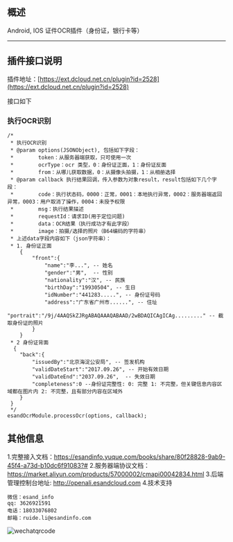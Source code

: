 ## 概述
Android, IOS 证件OCR插件（身份证，银行卡等）

---


## 插件接口说明
插件地址：[https://ext.dcloud.net.cn/plugin?id=2528](https://ext.dcloud.net.cn/plugin?id=2528)

接口如下
### 执行OCR识别
```
/*
 * 执行OCR识别
 * @param options(JSONObject), 包括如下字段：
 *        token：从服务器端获取，只可使用一次
 *        ocrType：ocr 类型，0：身份证正面，1：身份证反面
 *        from：从哪儿获取数据，0：从摄像头拍摄，1：从相册选择
 * @param callback 执行结果回调，传入参数为对象result，result包括如下几个字段：
 *        code：执行状态码，0000：正常，0001：本地执行异常，0002：服务器端返回异常，0003：用户取消了操作，0004：未授予权限
 *        msg：执行结果描述
 *        requestId：请求ID(用于定位问题)
 *        data：OCR结果（执行成功才有此字段）
 *        image：拍摄/选择的照片（B64编码的字符串）
 * 上述data字段内容如下（json字符串）：
 * 1. 身份证正面
    {
        "front":{
            "name":"李...", -- 姓名
            "gender":"男",  -- 性别
            "nationality":"汉", -- 民族
            "birthDay":"19930504", -- 生日
            "idNumber":"441283.....", -- 身份证号码
            "address":"广东省广州市......", -- 住址
            "portrait":"/9j/4AAQSkZJRgABAQAAAQABAAD/2wBDAQICAgICAg........." -- 截取身份证的照片
        }
    }
 * 2 身份证背面
  {
    "back":{
        "issuedBy":"北京海淀公安局", -- 签发机构
        "validDateStart":"2017.09.26", -- 开始有效日期
        "validDateEnd":"2037.09.26",  -- 失效日期
        "completeness":0 --身份证完整性: 0: 完整 1: 不完整，但关键信息内容区域都在图片内 2: 不完整，且有部分内容在区域外
    }
 }
 */
esandOcrModule.processOcr(options, callback);

```
## 其他信息
 1.完整接入文档：https://esandinfo.yuque.com/books/share/80f28828-9ab9-45f4-a73d-b10dc6f91083?#
 2.服务器端协议文档：https://market.aliyun.com/products/57000002/cmapi00042834.html
 3.后端管理控制台地址: http://openali.esandcloud.com
 4.技术支持
```
微信：esand_info
qq: 3626921591
电话：18033076802
邮箱：ruide.li@esandinfo.com
```
![wechatqrcode](http://open.esandcloud.com/share/index.php/s/hzT4Gb0BN81svae/download)

